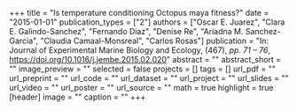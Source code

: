 +++
title = "Is temperature conditioning Octopus maya fitness?"
date = "2015-01-01"
publication_types = ["2"]
authors = ["Oscar E. Juarez", "Clara E. Galindo-Sanchez", "Fernando Diaz", "Denise Re", "Ariadna M. Sanchez-Garcia", "Claudia Camaal-Monsreal", "Carlos Rosas"]
publication = "In: Journal of Experimental Marine Biology and Ecology, (467), _pp. 71 – 76_, https://doi.org/10.1016/j.jembe.2015.02.020"
abstract = ""
abstract_short = ""
image_preview = ""
selected = false
projects = []
tags = []
url_pdf = ""
url_preprint = ""
url_code = ""
url_dataset = ""
url_project = ""
url_slides = ""
url_video = ""
url_poster = ""
url_source = ""
math = true
highlight = true
[header]
image = ""
caption = ""
+++
